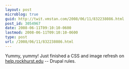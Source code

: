 ```yaml
---
layout: post
microblog: true
guid: http://twit.vmstan.com/2008/06/11/832238086.html
post_id: 3054967
date: 2008-06-11T09:10:10-0600
lastmod: 2008-06-11T09:10:10-0600
type: post
url: /2008/06/11/832238086.html
---
```

Yummy, yummy! Just finished a CSS and image refresh on [help.rockhurst.edu](http://help.rockhurst.edu/) -- Drupal rules.
